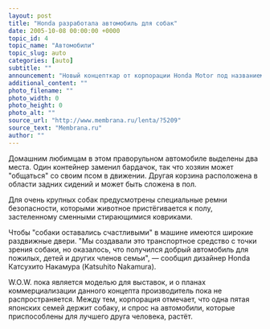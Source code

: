 ```yaml
---
layout: post
title: "Honda разработала автомобиль для собак"
date: 2005-10-08 00:00:00 +0000
topic_id: 4
topic_name: "Автомобили"
topic_slug: auto
categories: [auto]
subtitle: ""
announcement: "Новый концепткар от корпорации Honda Motor под названием \"Замечательный чистосердечный фургон\" (Wonderful open-hearted Wagon — W.O.W.), по идее, должен порадовать владельцев собак."
additional_content: ""
photo_filename: ""
photo_width: 0
photo_height: 0
photo_alt: ""
source_url: "http://www.membrana.ru/lenta/?5209"
source_text: "Membrana.ru"
author: ""
---
```

Домашним любимцам в этом праворульном автомобиле выделены два места. Один контейнер заменил бардачок, так что хозяин может "общаться" со своим псом в движении. Другая корзина расположена в области задних сидений и может быть сложена в пол.

Для очень крупных собак предусмотрены специальные ремни безопасности, которыми животное пристёгивается к полу, застеленному сменными стирающимися ковриками.

Чтобы "собаки оставались счастливыми" в машине имеются широкие раздвижные двери. "Мы создавали это транспортное средство с точки зрения собаки, но оказалось, что получился добрый автомобиль для пожилых, детей и других членов семьи", — сообщил дизайнер Honda Катсухито Накамура (Katsuhito Nakamura).

W.O.W. пока является моделью для выставок, и о планах коммерциализации данного концепта производитель пока не распространяется. Между тем, корпорация отмечает, что одна пятая японских семей держит собаку, и спрос на автомобили, которые приспособлены для лучшего друга человека, растёт.
